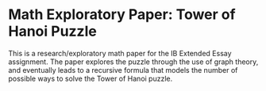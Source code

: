 # Math Exploratory Paper: Tower of Hanoi Puzzle
This is a research/exploratory math paper for the IB Extended Essay assignment. The paper explores the puzzle through the use of graph theory, and eventually leads to a recursive formula that models the number of possible ways to solve the Tower of Hanoi puzzle.
